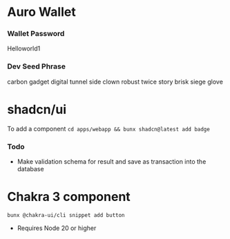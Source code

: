 # Auro Wallet

### Wallet Password
Helloworld1

### Dev Seed Phrase
carbon gadget digital tunnel side clown robust twice story brisk siege glove

# shadcn/ui
To add a component `cd apps/webapp && bunx shadcn@latest add badge`

### Todo
- Make validation schema for result and save as transaction into the database

# Chakra 3 component

`bunx @chakra-ui/cli snippet add button`
* Requires Node 20 or higher